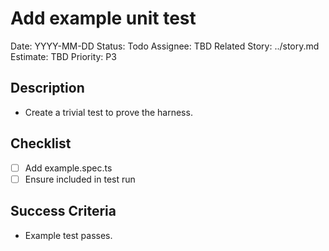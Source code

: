 # Add example unit test

Date: YYYY-MM-DD
Status: Todo
Assignee: TBD
Related Story: ../story.md
Estimate: TBD
Priority: P3

## Description
- Create a trivial test to prove the harness.

## Checklist
- [ ] Add example.spec.ts
- [ ] Ensure included in test run

## Success Criteria
- Example test passes.
